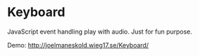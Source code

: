 # Keyboard
JavaScript event handling play with audio. Just for fun purpose.

Demo: http://joelmaneskold.wieg17.se/Keyboard/
